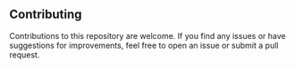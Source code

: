 
## Contributing

Contributions to this repository are welcome. If you find any issues or have suggestions for improvements, feel free to open an issue or submit a pull request.
